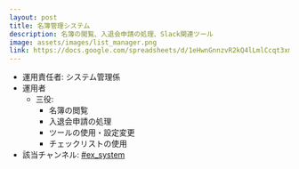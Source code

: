 ```yaml
---
layout: post
title: 名簿管理システム
description: 名簿の閲覧、入退会申請の処理、Slack関連ツール
image: assets/images/list_manager.png
link: https://docs.google.com/spreadsheets/d/1eHwnGnnzvR2kQ4lLmlCcqt3xmzDE9ZuDqJ25rgAzKYc
---
```


- 運用責任者: システム管理係
- 運用者
    - 三役:
        - 名簿の閲覧
        - 入退会申請の処理
        - ツールの使用・設定変更
        - チェックリストの使用
- 該当チャンネル: [#ex_system](https://sokon.slack.com/messages/C4KPRMYSU/)